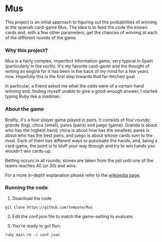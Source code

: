 # Mus

This project is an initial approach to figuring out the probabilities of winning at the spanish card-game Mus. The idea is to feed the code the known cards and, with a few other parameters, get the chances of winning at each of the different rounds of the game.

### Why this project?

Mus is a fairly complex, imperfect information game, very typical in Spain (particularly in the north). It's my favorite card-game and the thought of writing an engine for it has been in the back of my mind for a few years now. Hopefully this is the first step towards that far-fetched goal.

In particular, a friend asked me what the odds were of a certain hand winning and, finding myself unable to give a good-enough answer, I started typing Ruby like a madman.

### About the game

Briefly, it's a four-player game played in pairs. It consists of four rounds: grande (big), chica (small), pares (pairs) and juego (game). Grande is about who has the highest hand; chica is about how has the smallest; pares is about who has the best pairs, and juego is about whose cards sum to the most. Each of them has different ways to punctuate the hands, and, being a card-game, the point is to bluff your way through and try to win hands you wouldn't win cards-up.

Betting occurs in all rounds; stones are taken from the pot until one of the teams reaches 40 (or 30) and wins.

For a more in-depth explanation please refer to the [wikipedia page](https://en.wikipedia.org/wiki/Mus_(card_game)).

### Running the code

1. Download the code
```
git clone https://github.com/tempate/Mus
```

2. Edit the conf.json file to match the game-setting to evaluate.

3. You're ready to go! Run: 
```
ruby main.rb -c conf.json
```
